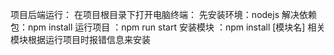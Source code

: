 项目后端运行：
在项目根目录下打开电脑终端：
先安装环境：nodejs
解决依赖包：npm install
运行项目  ：npm run start
安装模块  ：npm install [模块名] 相关模块根据运行项目时报错信息来安装